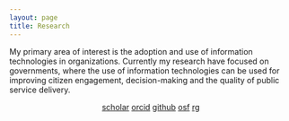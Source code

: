 ```yaml
---
layout: page
title: Research
---
```

<!-- ACADEMICONS-->
<link rel="stylesheet" href="https://cdn.rawgit.com/jpswalsh/academicons/master/css/academicons.min.css">
<link rel="stylesheet" href="https://use.fontawesome.com/releases/v5.6.3/css/all.css" integrity="sha384-UHRtZLI+pbxtHCWp1t77Bi1L4ZtiqrqD80Kn4Z8NTSRyMA2Fd33n5dQ8lWUE00s/" crossorigin="anonymous">

<!--TEXT STARTS HERE-->
My primary area of interest is the adoption and use of information technologies in organizations. Currently my research have focused on governments, where the use of information technologies can be used for improving citizen engagement, decision-making and the quality of public service delivery.


<center>
<i class="ai ai-google-scholar ai"></i> <a href = "https://scholar.google.com/citations?user=ezE8rPkAAAAJ&hl=en">scholar</a>
<i class="ai ai-orcid ai"></i> <a href = "http://orcid.org/0000-0002-6125-5723">orcid</a>
<i class="fab fa-github"></i> <a href = "https://github.com/crenteriam">github</a>
<i class="ai ai-osf ai"></i> <a href = "https://osf.io/9y7n4/">osf</a>
<i class="ai ai-researchgate ai"></i> <a href = "https://researchgate.net/profile/Cesar_Renteria">rg</a>

</center>


<!--stackedit_data:
eyJoaXN0b3J5IjpbLTE1ODg4MzMzNDEsLTEyNDA3NTYxNjVdfQ
==
-->